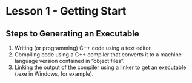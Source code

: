 # Lesson 1 - Getting Start
## Steps to Generating an Executable
1. Writing (or programming) C++ code using a text editor.
2. Compiling code using a C++ compiler that converts it to a machine language version contained in “object files”.
3. Linking the output of the compiler using a linker to get an executable (.exe in Windows, for example).

